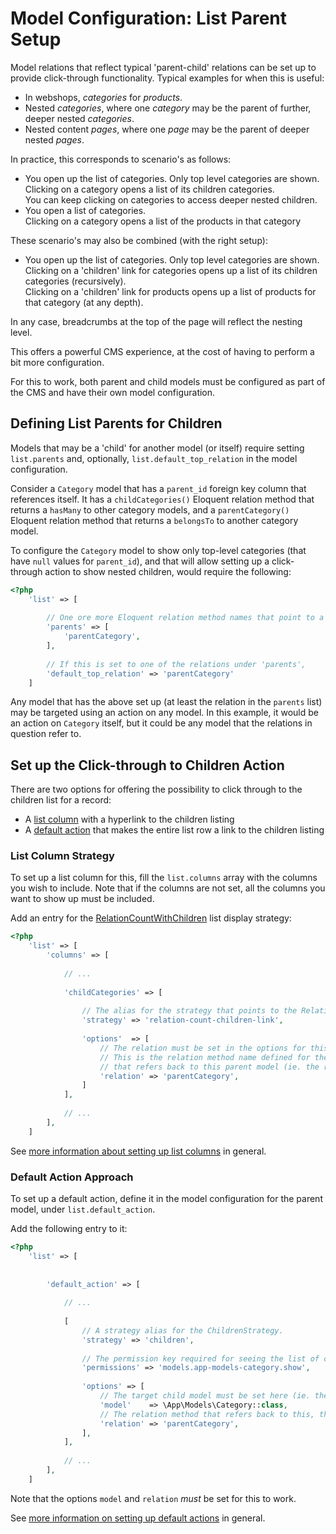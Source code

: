 # Model Configuration: List Parent Setup

Model relations that reflect typical 'parent-child' relations can be set up to provide click-through functionality.
Typical examples for when this is useful:

- In webshops, *categories* for *products*.
- Nested *categories*, where one *category* may be the parent of further, deeper nested *categories*. 
- Nested content *pages*, where one *page* may be the parent of deeper nested *pages*.

In practice, this corresponds to scenario's as follows:
 
- You open up the list of categories. Only top level categories are shown.  
    Clicking on a category opens a list of its children categories.  
    You can keep clicking on categories to access deeper nested children.  
- You open a list of categories.  
    Clicking on a category opens a list of the products in that category

These scenario's may also be combined (with the right setup):

- You open up the list of categories. Only top level categories are shown.  
    Clicking on a 'children' link for categories opens up a list of its children categories (recursively).  
    Clicking on a 'children' link for products opens up a list of products for that category (at any depth).

In any case, breadcrumbs at the top of the page will reflect the nesting level.

This offers a powerful CMS experience, at the cost of having to perform a bit more configuration.

For this to work, both parent and child models must be configured as part of the CMS and have their own model configuration.


## Defining List Parents for Children

Models that may be a 'child' for another model (or itself) require setting 
`list.parents` and, optionally, `list.default_top_relation` in the model configuration.

Consider a `Category` model that has a `parent_id` foreign key column that references itself.
It has a `childCategories()` Eloquent relation method that returns a `hasMany` to other category models,
and a `parentCategory()` Eloquent relation method that returns a `belongsTo` to another category model.


To configure the `Category` model to show only top-level categories (that have `null` values for `parent_id`),
and that will allow setting up a click-through action to show nested children, would require the following: 


```php
<?php
    'list' => [
         
        // One ore more Eloquent relation method names that point to a 'parent' for this 'child' model  
        'parents' => [
            'parentCategory',
        ],
     
        // If this is set to one of the relations under 'parents', 
        'default_top_relation' => 'parentCategory'
    ]
```

Any model that has the above set up (at least the relation in the `parents` list) may be targeted using an action on any model.
In this example, it would be an action on `Category` itself, but it could be any model that the relations in question refer to.



## Set up the Click-through to Children Action 

There are two options for offering the possibility to click through to the children list for a record:

- A [list column](List.md#column-display) with a hyperlink to the children listing
- A [default action](List.md#default-actions) that makes the entire list row a link to the children listing


### List Column Strategy

To set up a list column for this, fill the `list.columns` array with the columns you wish to include.
Note that if the columns are not set, all the columns you want to show up must be included.

Add an entry for the [RelationCountWithChildren](../ListColumnDisplayStrategies/RelationStrategies.md#relationcountwithchildren) list display strategy:

```php
<?php
    'list' => [
        'columns' => [
            
            // ...
            
            'childCategories' => [
                
                // The alias for the strategy that points to the RelationCountWithChildrenStrategy class.
                'strategy' => 'relation-count-children-link',
                
                'options'  => [
                    // The relation must be set in the options for this to work.
                    // This is the relation method name defined for the target model (Category in this case)
                    // that refers back to this parent model (ie. the reverse of the childCategories relation, here)
                    'relation' => 'parentCategory',
                ]
            ],
            
            // ...
        ],    
    ]
```

See [more information about setting up list columns](List.md#column-display) in general.


### Default Action Approach

To set up a default action, define it in the model configuration for the parent model, under `list.default_action`.

Add the following entry to it:

```php
<?php
    'list' => [
        
        
        'default_action' => [
            
            // ...
            
            [
                // A strategy alias for the ChildrenStrategy.
                'strategy' => 'children',
                
                // The permission key required for seeing the list of children. 
                'permissions' => 'models.app-models-category.show',
                
                'options' => [
                    // The target child model must be set here (ie. the model that has the relation method set below. 
                    'model'    => \App\Models\Category::class,
                    // The relation method that refers back to this, the parent, model.
                    'relation' => 'parentCategory',
                ],
            ],
            
            // ...
        ],    
    ]
```

Note that the options `model` and `relation` *must* be set for this to work.

See [more information on setting up default actions](List.md#default-actions) in general.
